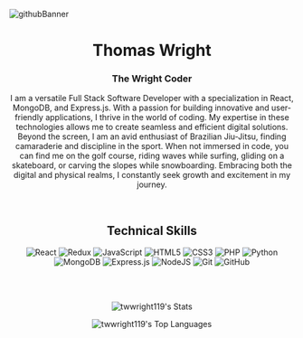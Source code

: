 ![githubBanner](https://github.com/twwright119/twwright119/assets/115041793/2663534a-f227-4b65-9c65-2c998072d6fb)
<div>
<h1 align="center">Thomas Wright</h1>
<h3 align="center">The Wright Coder</h3>
</div>
<p align="center">I am a versatile Full Stack Software Developer with a specialization in React, MongoDB, and Express.js. With a passion for building innovative and user-friendly applications, I thrive in the world of coding. My expertise in these technologies allows me to create seamless and efficient digital solutions. Beyond the screen, I am an avid enthusiast of Brazilian Jiu-Jitsu, finding camaraderie and discipline in the sport. When not immersed in code, you can find me on the golf course, riding waves while surfing, gliding on a skateboard, or carving the slopes while snowboarding. Embracing both the digital and physical realms, I constantly seek growth and excitement in my journey.</p>
<br>
<h2 align="center">Technical Skills</h2>
<div align="center">
  
 ![React](https://img.shields.io/badge/react-%2320232a.svg?style=for-the-badge&logo=react&logoColor=%2361DAFB) 
 ![Redux](https://img.shields.io/badge/redux-%23593d88.svg?style=for-the-badge&logo=redux&logoColor=white)
 ![JavaScript](https://img.shields.io/badge/javascript-%23323330.svg?style=for-the-badge&logo=javascript&logoColor=%23F7DF1E)
 ![HTML5](https://img.shields.io/badge/html5-%23E34F26.svg?style=for-the-badge&logo=html5&logoColor=white)
 ![CSS3](https://img.shields.io/badge/css3-%231572B6.svg?style=for-the-badge&logo=css3&logoColor=white)
 ![PHP](https://img.shields.io/badge/php-%23777BB4.svg?style=for-the-badge&logo=php&logoColor=white)
 ![Python](https://img.shields.io/badge/python-3670A0?style=for-the-badge&logo=python&logoColor=ffdd54)
 ![MongoDB](https://img.shields.io/badge/MongoDB-%234ea94b.svg?style=for-the-badge&logo=mongodb&logoColor=white)
 ![Express.js](https://img.shields.io/badge/express.js-%23404d59.svg?style=for-the-badge&logo=express&logoColor=%2361DAFB)
 ![NodeJS](https://img.shields.io/badge/node.js-6DA55F?style=for-the-badge&logo=node.js&logoColor=white)
 ![Git](https://img.shields.io/badge/git-%23F05033.svg?style=for-the-badge&logo=git&logoColor=white)
 ![GitHub](https://img.shields.io/badge/github-%23121011.svg?style=for-the-badge&logo=github&logoColor=white)
 
</div>
<br>
<br>
<div align="center">
  
  ![twwright119's Stats](https://github-readme-stats.vercel.app/api?username=twwright119&theme=prussian&show_icons=true&hide_border=true&count_private=true)
  
</div>
<div align="center">
  
  ![twwright119's Top Languages](https://github-readme-stats.vercel.app/api/top-langs/?username=twwright119&theme=prussian&show_icons=true&hide_border=true&layout=compact)
  
</div>
<!-- <a href=”https://www.linkedin.com/in/thomas-wright-twc/"><img align=”left” src=”https://raw.githubusercontent.com/username/reponame/branch/foldername/icon.svg" alt=”icon | LinkedIn” width=”21px”/></a> -->

